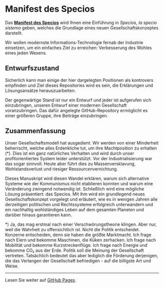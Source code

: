 # Manifest des Specios

Das [**Manifest des Specios**](https://specios.github.io/specios-manifest/) 
wird Ihnen eine Einführung in *Specios, la specio sistemo* geben,
welches die Grundlage eines neuen Gesellschaftskonzeptes darstellt.

Wir wollen modernste Informations-Technologie fernab der Industrie einsetzen, um ein einfaches Ziel zu erreichen:
Verbesserung des Wohles eines jeden Wesens.

## Entwurfszustand

Sicherlich kann man einige der hier dargelegten Positionen als kontrovers empfinden 
und Ziel dieses Repositories wird es sein, die Erklärungen und Lösungsansätze herauszuarbeiten.

Der gegenwärtige Stand ist nur ein Entwurf und jeder ist aufgerufen sich einzubringen, 
unseren Entwurf einer modernen Gesellschaft voranzubringen. 
Das dafür angelegte GitHub-Repository ermöglicht es einer größeren Gruppe, ihre Beiträge einzubringen.

## Zusammenfassung

Unser Gesellschaftsmodell hat ausgedient.
Wir werden von einer Minderheit beherrscht, welche alles Erdenkliche tut, um ihre Machtposition zu erhalten (*).
Dies ist ein ganz natürliches Verhalten und wird durch unser profitorientiertes System leider unterstützt.
Vor der Industrialisierung war das sogar sinnvoll.
Heute aber führt dies zu Massenversklavung, Wohlstandsverlust und riesiger Ressourcenvernichtung.

Dieses Manuskript wird diesen Wandel erklären, warum sich alternative Systeme wie der Kommunismus nicht etablieren konnten
und warum eine Veränderung zwingend notwendig ist.
Schließlich wird eine mögliche Lösung präsentiert: das Specios.
Mit ihm wird ein grundlegend neues Gesellschaftskonzept vorgelegt und erläutert, 
wie es in wenigen Jahren alle derzeitigen politischen und Rechtssysteme erfolgreich unterwandern 
und ein nachhaltig wohlständiges Leben auf dem gesamten Planeten und darüber hinaus garantieren kann.

*) Ja, das mag erstmal nach einer Verschwörungstheorie klingen.
Aber nur, weil die Wahrheit zu offensichtlich ist.
Nicht die Politik entscheidet. Konzerne entscheiden, denn sie haben die größte Marktmacht.
Ich frage nach Eiern und bekomme Maschinen, die Küken zerhacken.
Ich frage nach Mobilität und bekomme Kurzstreckenflüge.
Ich frage nach Energie und bekomme CO₂ aus der Erde.
Politik soll die Meinung der Gesellschaft vertreten.
Tatsächlich bedeutet das aber lediglich die Förderung derjenigen, 
die das Verlangen der Gesellschaft befriedigen - auf die billigste Art und Weise.

---

Lesen Sie weiter auf [GitHub Pages](https://specios.github.io/specios-manifest/).
